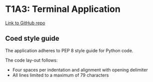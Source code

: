 # T1A3: Terminal Application

[Link to GitHub repo](https://github.com/kimnle/T1A3-TerminalApp)

## Coed style guide
The application adheres to PEP 8 style guide for Python code.

The code lay-out follows:

* Four spaces per indentation and alignment with opening delimiter
* All lines limited to a maximum of 79 characters